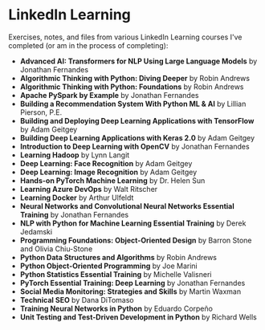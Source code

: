 # LinkedIn Learning
Exercises, notes, and files from various LinkedIn Learning courses I've completed (or am in the process of completing):

- **Advanced AI: Transformers for NLP Using Large Language Models** by Jonathan Fernandes
- **Algorithmic Thinking with Python: Diving Deeper** by Robin Andrews
- **Algorithmic Thinking with Python: Foundations** by Robin Andrews
- **Apache PySpark by Example** by Jonathan Fernandes
- **Building a Recommendation System With Python ML & AI** by Lillian Pierson, P.E.
- **Building and Deploying Deep Learning Applications with TensorFlow** by Adam Geitgey
- **Building Deep Learning Applications with Keras 2.0** by Adam Geitgey
- **Introduction to Deep Learning with OpenCV** by Jonathan Fernandes
- **Learning Hadoop** by Lynn Langit
- **Deep Learning: Face Recognition** by Adam Geitgey
- **Deep Learning: Image Recognition** by Adam Geitgey
- **Hands-on PyTorch Machine Learning** by Dr. Helen Sun
- **Learning Azure DevOps** by Walt Ritscher
- **Learning Docker** by Arthur Ulfeldt
- **Neural Networks and Convolutional Neural Networks Essential Training** by Jonathan Fernandes
- **NLP with Python for Machine Learning Essential Training** by Derek Jedamski
- **Programming Foundations: Object-Oriented Design** by Barron Stone and Olivia Chiu-Stone
- **Python Data Structures and Algorithms** by Robin Andrews
- **Python Object-Oriented Programming** by Joe Marini
- **Python Statistics Essential Training** by Michelle Valisneri
- **PyTorch Essential Training: Deep Learning** by Jonathan Fernandes
- **Social Media Monitoring: Strategies and Skills** by Martin Waxman
- **Technical SEO** by Dana DiTomaso
- **Training Neural Networks in Python** by Eduardo Corpeño
- **Unit Testing and Test-Driven Development in Python** by Richard Wells
